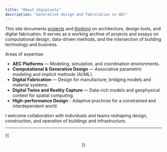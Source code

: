 ```yaml
---
title: "About digiplasty"
description: "Generative design and fabrication in AEC"
---
```


This site documents [projects](/projects) and [thinking](/posts) on architecture, design tools, and digital fabrication. It serves as a working archive of projects and essays on computational design, data-driven methods, and the intersection of building technology and business.

Areas of expertise:

- **AEC Platforms** — Modeling, simulation, and coordination environments.
- **Computational & Generative Design** — Associative parametric modeling and implicit methods (AI/ML).
- **Digital Fabrication** — Design for manufacture, bridging models and material systems.
- **Digital Twins and Reality Capture** — Data-rich models and geophysical context for spatial computing.
- **High-performance Design** - Adaptive practices for a constrained and interdependent world.

I welcome collaboration with individuals and teams reshaping design, construction, and operation of buildings and infrastructure. 

---

{{<figure align=center src="makai-headshot-ef.jpg" alt="Portrait of Makai Smith" title="Makai Smith, M.Arch, MBA" caption="[LinkedIn](https://www.linkedin.com/in/makai-smith/) | contact [at] digiplasty [dot] com" width=200 >}}
